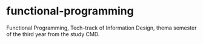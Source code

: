 # functional-programming

Functional Programming, Tech-track of Information Design, thema semester of the third year from the study CMD.
